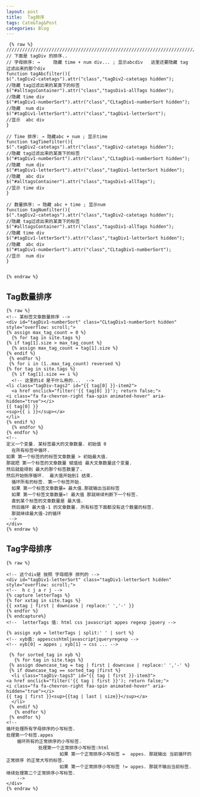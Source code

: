 ```yaml
---
layout: post
title:  Tag排序
tags: Cate&Tag&Post
categories: Blog
---
```


	 {% raw %}
	////////////////////////////////////////////////////////////////////////////////////////////////////////////////
	// 下面是 tagDiv 的排序..
	// 字母排序: →     隐藏 time + num div... ; 显示abcdiv   这里还要隐藏 tag 过滤出来的那个div
	function tagAbcfilter(){
	$(".tagDiv2-catetags").attr("class","tagDiv2-catetags hidden");        //隐藏 tag过滤出来的某类下的标签 
	$("#alltagsContainer").attr("class","tagsDiv1-allTags hidden");        //隐藏 time div
	$("#tagDiv1-numberSort").attr("class","CLtagDiv1-numberSort hidden");  //隐藏  num div
	$("#tagDiv1-letterSort").attr("class","tagDiv1-letterSort");           //显示  abc div
	}
	
	// Time 排序: → 隐藏abc + num ; 显示time
	function tagTimefilter(){
	$(".tagDiv2-catetags").attr("class","tagDiv2-catetags hidden");        //隐藏 tag过滤出来的某类下的标签   
	$("#tagDiv1-numberSort").attr("class","CLtagDiv1-numberSort hidden");  //隐藏  num div
	$("#tagDiv1-letterSort").attr("class","tagDiv1-letterSort hidden");    //隐藏  abc div
	$("#alltagsContainer").attr("class","tagsDiv1-allTags");               //显示 time div    
	}
	
	// 数量排序: → 隐藏 abc + time ; 显示num 
	function tagNumfilter(){
	$(".tagDiv2-catetags").attr("class","tagDiv2-catetags hidden");        //隐藏 tag过滤出来的某类下的标签   
	$("#alltagsContainer").attr("class","tagsDiv1-allTags hidden");        //隐藏 time div    
	$("#tagDiv1-letterSort").attr("class","tagDiv1-letterSort hidden");    //隐藏  abc div
	$("#tagDiv1-numberSort").attr("class","CLtagDiv1-numberSort");         //显示  num div
	}
	
	
	{% endraw %}





## Tag数量排序
	{% raw %}
	<!-- 某标签文章数量排序 -->
	<div id="tagDiv1-numberSort" class="CLtagDiv1-numberSort hidden" style="overflow: scroll;">     
	{% assign max_tag_count = 0 %}
	  {% for tag in site.tags %}
	{% if tag[1].size > max_tag_count %}
	  {% assign max_tag_count = tag[1].size %}
	{% endif %}
	 {% endfor %}
	 {% for i in (1..max_tag_count) reversed %}
	{% for tag in site.tags %}
	  {% if tag[1].size == i %}
	  <!-- 这里的id 是干什么用的...  -->
	<li class="tagDiv-tags2" id="{{ tag[0] }}-item2"> 
	  <a href onclick="filter('{{ tag[0] }}'); return false;">          
	<i class="fa fa-chevron-right faa-spin animated-hover" aria-hidden="true"></i>                                  
	{{ tag[0] }}
	<sup>{{ i }}</sup></a> 
	</li>
	{% endif %}
	  {% endfor %}
	{% endfor %}
	<!-- 
	定义一个变量. 某标签最大的文章数量. 初始值 0
	  在所有标签中循环.
	如果 第一个标签的的标签文章数量 > 初始最大值.
	那就把 第一个标签的文章数量 赋值给 最大文章数量这个变量.
	然后就能得到 最大的那个标签数量了.
	然后开始倒序循环.  最大值开始到1 结束.
	  循环所有的标签. 第一个标签开始.
	  如果 第一个标签文章数量= 最大值.那就输出当前标签
	  如果 第一个标签文章数量=! 最大值 那就继续判断下一个标签.
	  直到某个标签的文章数量是 最大值.
	  然后循环 最大值-1 的文章数量. 所有标签下面都没有这个数量的标签. 
	  那就继续最大值-2的循环
	 -->
	</div>
	{% endraw %}




## Tag字母排序
	{% raw %}
	
	<!-- 这个div是 按照 字母顺序 排列的 -->
	<div id="tagDiv1-letterSort" class="tagDiv1-letterSort hidden" style="overflow: scroll;">       
	<!--  h c j a r j -->
	{% capture letterTags %}
	{% for xxtag in site.tags %}
	{{ xxtag | first | downcase | replace:' ','-' }}
	{% endfor %}
	{% endcapture%}
	<!--  letterTags 值: html css javascript appes regexp jquery -->
	
	{% assign xyb = letterTags | split:' ' | sort %}
	<!-- xyb值: appescsshtmljavascriptjqueryregexp -->
	<!-- xyb[0] → appes ; xyb[1] → css ... -->
	
	 {% for sorted_tag in xyb %}
	   {% for tag in site.tags %}
	 {% assign downcase_tag = tag | first | downcase | replace:' ','-' %}
	 {% if downcase_tag == sorted_tag |first %}
	  <li class="tagDiv-tags3" id="{{ tag | first }}-item3">
	<a href onclick="filter('{{ tag | first }}'); return false;">
	<i class="fa fa-chevron-right faa-spin animated-hover" aria-hidden="true"></i>              
	{{ tag | first }}<sup>{{tag | last | size}}</sup></a>
	  </li>
	 {% endif %}
	   {% endfor %}
	 {% endfor %}
	<!-- 
	循环处理所有字母排序的小写标签.  
	处理第一个标签.appes 
	    循环所有的正常排序的小写标签. 
	            处理第一个正常排序小写标签:html
	                    如果 第一个正常排序小写标签 =  appes. 那就输出 当前循环的正常排序 的正常大写的标签.
	                    如果 第一个正常排序小写标签 != appes. 那就不输出当前标签. 继续处理第二个正常排序小写标签.
	    -->
	</div>
	{% endraw %}

